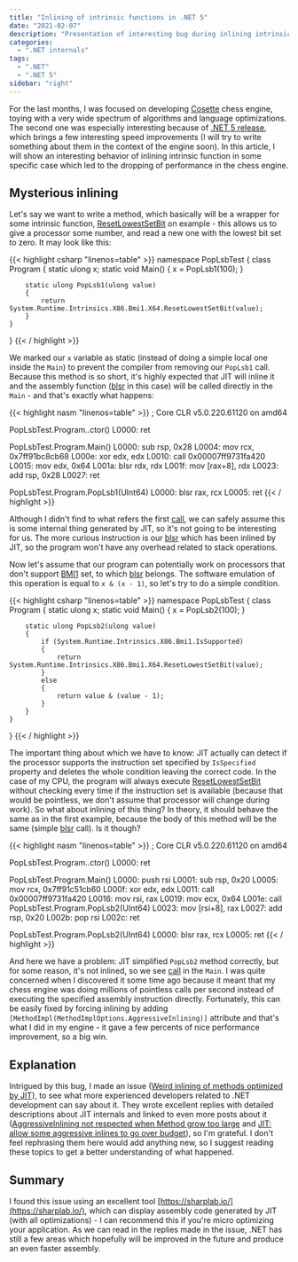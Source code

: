 ```yaml
---
title: "Inlining of intrinsic functions in .NET 5"
date: "2021-02-07"
description: "Presentation of interesting bug during inlining intrinsic functions by JIT in .NET 5."
categories:
  - ".NET internals"
tags:
  - ".NET"
  - ".NET 5"
sidebar: "right"
---
```


For the last months, I was focused on developing [Cosette](https://github.com/Tearth/Cosette) chess engine, toying with a very wide spectrum of algorithms and language optimizations. The second one was especially interesting because of [.NET 5 release](https://docs.microsoft.com/en-us/dotnet/core/dotnet-five), which brings a few interesting speed improvements (I will try to write something about them in the context of the engine soon). In this article, I will show an interesting behavior of inlining intrinsic function in some specific case which led to the dropping of performance in the chess engine.

<!--more-->

## Mysterious inlining

Let's say we want to write a method, which basically will be a wrapper for some intrinsic function, [ResetLowestSetBit](https://docs.microsoft.com/en-us/dotnet/api/system.runtime.intrinsics.x86.bmi1.resetlowestsetbit?view=net-5.0) on example - this allows us to give a processor some number, and read a new one with the lowest bit set to zero. It may look like this:

{{< highlight csharp "linenos=table" >}}
namespace PopLsbTest
{
    class Program
    {
        static ulong x;
        static void Main()
        {
            x = PopLsb1(100);
        }
        
        static ulong PopLsb1(ulong value)
        {
            return System.Runtime.Intrinsics.X86.Bmi1.X64.ResetLowestSetBit(value);
        }
    }
}
{{< / highlight >}}

We marked our `x` variable as static (instead of doing a simple local one inside the `Main`) to prevent the compiler from removing our `PopLsb1` call. Because this method is so short, it's highly expected that JIT will inline it and the assembly function ([blsr](https://www.felixcloutier.com/x86/blsr) in this case) will be called directly in the `Main` - and that's exactly what happens:

{{< highlight nasm "linenos=table" >}}
; Core CLR v5.0.220.61120 on amd64

PopLsbTest.Program..ctor()
    L0000: ret

PopLsbTest.Program.Main()
    L0000: sub rsp, 0x28
    L0004: mov rcx, 0x7ff91bc8cb68
    L000e: xor edx, edx
    L0010: call 0x00007ff9731fa420
    L0015: mov edx, 0x64
    L001a: blsr rdx, rdx
    L001f: mov [rax+8], rdx
    L0023: add rsp, 0x28
    L0027: ret

PopLsbTest.Program.PopLsb1(UInt64)
    L0000: blsr rax, rcx
    L0005: ret
{{< / highlight >}}

Although I didn't find to what refers the first [call](https://www.felixcloutier.com/x86/call), we can safely assume this is some internal thing generated by JIT, so it's not going to be interesting for us. The more curious instruction is our [blsr](https://www.felixcloutier.com/x86/blsr) which has been inlined by JIT, so the program won't have any overhead related to stack operations.

Now let's assume that our program can potentially work on processors that don't support [BMI1](https://en.wikipedia.org/wiki/Bit_manipulation_instruction_set#BMI1_(Bit_Manipulation_Instruction_Set_1)) set, to which [blsr](https://www.felixcloutier.com/x86/blsr) belongs. The software emulation of this operation is equal to `x & (x - 1)`, so let's try to do a simple condition.

{{< highlight csharp "linenos=table" >}}
namespace PopLsbTest
{
    class Program
    {
        static ulong x;
        static void Main()
        {
            x = PopLsb2(100);
        }
        
        static ulong PopLsb2(ulong value)
        {
            if (System.Runtime.Intrinsics.X86.Bmi1.IsSupported)
            {
                return System.Runtime.Intrinsics.X86.Bmi1.X64.ResetLowestSetBit(value);
            }
            else
            {
                return value & (value - 1);
            }
        }
    }
}
{{< / highlight >}}

The important thing about which we have to know: JIT actually can detect if the processor supports the instruction set specified by `IsSpecified` property and deletes the whole condition leaving the correct code. In the case of my CPU, the program will always execute [ResetLowestSetBit](https://docs.microsoft.com/en-us/dotnet/api/system.runtime.intrinsics.x86.bmi1.resetlowestsetbit?view=net-5.0) without checking every time if the instruction set is available (because that would be pointless, we don't assume that processor will change during work). So what about inlining of this thing? In theory, it should behave the same as in the first example, because the body of this method will be the same (simple [blsr](https://www.felixcloutier.com/x86/blsr) call). Is it though?

{{< highlight nasm "linenos=table" >}}
; Core CLR v5.0.220.61120 on amd64

PopLsbTest.Program..ctor()
    L0000: ret

PopLsbTest.Program.Main()
    L0000: push rsi
    L0001: sub rsp, 0x20
    L0005: mov rcx, 0x7ff91c51cb60
    L000f: xor edx, edx
    L0011: call 0x00007ff9731fa420
    L0016: mov rsi, rax
    L0019: mov ecx, 0x64
    L001e: call PopLsbTest.Program.PopLsb2(UInt64)
    L0023: mov [rsi+8], rax
    L0027: add rsp, 0x20
    L002b: pop rsi
    L002c: ret

PopLsbTest.Program.PopLsb2(UInt64)
    L0000: blsr rax, rcx
    L0005: ret
{{< / highlight >}}

And here we have a problem: JIT simplified `PopLsb2` method correctly, but for some reason, it's not inlined, so we see [call](https://www.felixcloutier.com/x86/call) in the `Main`. I was quite concerned when I discovered it some time ago because it meant that my chess engine was doing millions of pointless calls per second instead of executing the specified assembly instruction directly. Fortunately, this can be easily fixed by forcing inlining by adding `[MethodImpl(MethodImplOptions.AggressiveInlining)]` attribute and that's what I did in my engine - it gave a few percents of nice performance improvement, so a big win.

## Explanation

Intrigued by this bug, I made an issue ([Weird inlining of methods optimized by JIT](https://github.com/dotnet/runtime/issues/47434)), to see what more experienced developers related to .NET development can say about it. They wrote excellent replies with detailed descriptions about JIT internals and linked to even more posts about it ([AggressiveInlining not respected when Method grow too large](https://github.com/dotnet/runtime/issues/41692#issuecomment-685192193) and [JIT: allow some aggressive inlines to go over budget](https://github.com/dotnet/runtime/pull/38163)), so I'm grateful. I don't feel rephrasing them here would add anything new, so I suggest reading these topics to get a better understanding of what happened.

## Summary

I found this issue using an excellent tool [https://sharplab.io/](https://sharplab.io/), which can display assembly code generated by JIT (with all optimizations) - I can recommend this if you're micro optimizing your application. As we can read in the replies made in the issue, .NET has still a few areas which hopefully will be improved in the future and produce an even faster assembly.